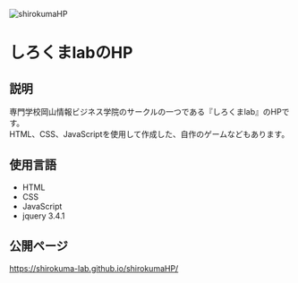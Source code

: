 ![shirokumaHP](https://user-images.githubusercontent.com/72398075/111422837-ae75c380-8732-11eb-9e7b-bae4863050a1.png)
# しろくまlabのHP

## 説明
専門学校岡山情報ビジネス学院のサークルの一つである『しろくまlab』のHPです。<br>
HTML、CSS、JavaScriptを使用して作成した、自作のゲームなどもあります。

## 使用言語
- HTML
- CSS
- JavaScript
- jquery 3.4.1

## 公開ページ
https://shirokuma-lab.github.io/shirokumaHP/
